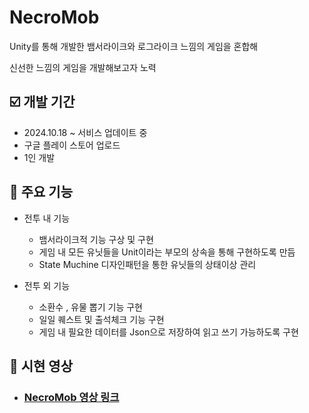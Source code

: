 # NecroMob

Unity를 통해 개발한 뱀서라이크와 로그라이크 느낌의 게임을 혼합해 

신선한 느낌의 게임을 개발해보고자 노력

## ☑️ 개발 기간
 - 2024.10.18 ~ 서비스 업데이트 중 
 - 구글 플레이 스토어 업로드
 - 1인 개발

## 📌 주요 기능
 * 전투 내 기능
    
    * 뱀서라이크적 기능 구상 및 구현
    * 게임 내 모든 유닛들을 Unit이라는 부모의 상속을 통해 구현하도록 만듬
    * State Muchine 디자인패턴을 통한 유닛들의 상태이상 관리

 * 전투 외 기능
  
    * 소환수 , 유물 뽑기 기능 구현
    * 일일 퀘스트 및 출석체크 기능 구현
    * 게임 내 필요한 데이터를 Json으로 저장하여 읽고 쓰기 가능하도록 구현

## 🎥 시현 영상
 *  ### [NecroMob 영상 링크](https://www.youtube.com/watch?v=GQxbPT4oCwE)